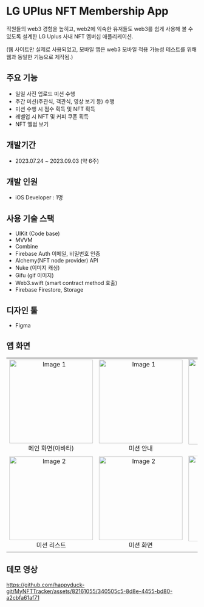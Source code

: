 # LG UPlus NFT Membership App


직원들의 web3 경험을 높히고, web2에 익숙한 유저들도 web3를 쉽게 사용해 볼 수 있도록 설계한 LG Uplus 사내 NFT 멤버십 애플리케이션. 

(웹 사이트만 실제로 사용되었고, 모바일 앱은 web3 모바일 적용 가능성 테스트를 위해 웹과 동일한 기능으로 제작됨.)

## 주요 기능
- 일일 사진 업로드 미션 수행
- 주간 미션(주관식, 객관식, 영상 보기 등) 수행
- 미션 수행 시 점수 획득 및 NFT 획득
- 레벨업 시 NFT 및 커피 쿠폰 획득
- NFT 앨범 보기

## 개발기간
- 2023.07.24 ~ 2023.09.03 (약 6주)

## 개발 인원
- iOS Developer : 1명

## 사용 기술 스택
- UIKit (Code base)
- MVVM
- Combine 
- Firebase Auth 이메일, 비밀번호 인증
- Alchemy(NFT node provider) API
- Nuke (이미지 캐싱)
- Gifu (gif 이미지)
- Web3.swift (smart contract method 호출)
- Firebase Firestore, Storage

## 디자인 툴
- Figma

## 앱 화면
<table style="width: 100%; text-align: center; border-collapse: collapse;">
  <tr>
   <td style="vertical-align: middle;">
      <img src="https://github.com/happyduck-git/MyNFTTracker/assets/82161055/8712bbb3-2ab7-44f8-9b6d-c4b35aa04ab1" alt="Image 1" width="220">
      <div align="center">메인 화면(아바타)</div>
    </td>
    <td style="vertical-align: middle;">
      <img src="https://github.com/happyduck-git/MyNFTTracker/assets/82161055/17cc8bbe-33e1-4871-b22a-db271876d6bf" alt="Image 1" width="220">
      <div align="center">미션 안내</div>
    </td>
     <td style="vertical-align: middle;">
      <img src="https://github.com/happyduck-git/MyNFTTracker/assets/82161055/cd073bdd-bcdc-4808-9921-c82910803a9c" alt="Image 3" width="225">
      <div align="center">미션 참여 기록</div>
    </td>
    <td style="vertical-align: middle;">
      <img src="https://github.com/happyduck-git/MyNFTTracker/assets/82161055/16433d49-aa64-4442-b38a-8ea053f013f2" alt="Image 2" width="220">
      <div align="center">레벨업 바텀시트</div>
    </td>
  </tr>
  <tr>
      <td style="vertical-align: middle;">
      <img src="https://github.com/happyduck-git/MyNFTTracker/assets/82161055/e927a226-2dab-46e9-b62f-224f59f9962d" alt="Image 2" width="220">
      <div align="center">미션 리스트</div>
    </td>
      <td style="vertical-align: middle;">
      <img src="https://github.com/happyduck-git/MyNFTTracker/assets/82161055/edbe261c-7dfe-4535-badd-f66eeaf0a8b1" alt="Image 2" width="220">
      <div align="center">미션 화면</div>
    </td>
     <td style="vertical-align: middle;">
      <img src= "https://github.com/happyduck-git/MyNFTTracker/assets/82161055/8893a7ad-a3f7-4841-8f02-d54356bd423b" alt="Image 3" width="225">
      <div align="center">NFT 갤러리</div>
    </td>
     <td style="vertical-align: middle;">
      <img src= "https://github.com/happyduck-git/MyNFTTracker/assets/82161055/c9eda427-ce05-4e11-bdbc-62e841cb8493"alt="Image 3" width="225">
      <div align="center">랭킹 화면</div>
    </td>
  </tr>
</table>

## 데모 영상

https://github.com/happyduck-git/MyNFTTracker/assets/82161055/340505c5-8d8e-4455-bd80-a2cbfa61af71

